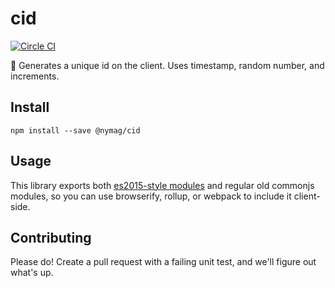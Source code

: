 # cid

[![Circle CI](https://circleci.com/gh/nymag/cid.svg?style=svg)](https://circleci.com/gh/nymag/cid)

🎲 Generates a unique id on the client. Uses timestamp, random number, and increments.

## Install

```
npm install --save @nymag/cid
```

## Usage

This library exports both [es2015-style modules](http://www.2ality.com/2014/09/es6-modules-final.html) and regular old commonjs modules, so you can use browserify, rollup, or webpack to include it client-side.

## Contributing

Please do! Create a pull request with a failing unit test, and we'll figure out what's up.
